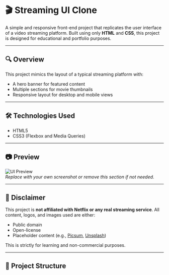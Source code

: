 

# 🎬 Streaming UI Clone

A simple and responsive front-end project that replicates the user interface of a video streaming platform. Built using only **HTML** and **CSS**, this project is designed for educational and portfolio purposes.

---

## 🔍 Overview

This project mimics the layout of a typical streaming platform with:
- A hero banner for featured content
- Multiple sections for movie thumbnails
- Responsive layout for desktop and mobile views

---

## 🛠️ Technologies Used

- HTML5
- CSS3 (Flexbox and Media Queries)

---

## 📷 Preview

![UI Preview](https://picsum.photos/800/400)  
*Replace with your own screenshot or remove this section if not needed.*

---

## 🚫 Disclaimer

This project is **not affiliated with Netflix or any real streaming service**. All content, logos, and images used are either:
- Public domain
- Open-license
- Placeholder content (e.g., [Picsum](https://picsum.photos), [Unsplash](https://unsplash.com))

This is strictly for learning and non-commercial purposes.

---

## 📁 Project Structure

